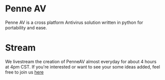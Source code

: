 # Penne AV

Penne AV is a cross platform Antivirus solution written in python for portability and ease.

# Stream

We livestream the creation of PenneAV almost everyday for about 4 hours at 4pm CST. If you're interested or want to see your some ideas added, feel free to join us [here](https://www.youtube.com/channel/UC4iWhlT9utKckno412H97yA) 
